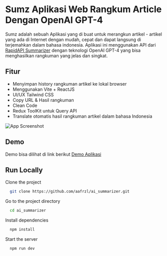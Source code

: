 
# Sumz Aplikasi Web Rangkum Article Dengan OpenAI GPT-4

Sumz adalah sebuah Aplikasi yang di buat untuk merangkun artikel - artikel yang ada di Internet dengan mudah, cepat dan dapat langsung di terjemahkan dalam bahasa indonesia. Aplikasi ini menggunakan API dari [RapidAPI Summarizer](https://rapidapi.com/restyler/api/article-extractor-and-summarizer) dengan teknologi OpenAI GPT-4 yang bisa menghasilkan rangkuman yang jelas dan singkat.
## Fitur

- Menyimpan history rangkuman artikel ke lokal browser
- Menggunakan Vite + ReactJS
- UI/UX Tailwind CSS
- Copy URL & Hasil rangkuman
- Clean Code
- Redux ToolKit untuk Query API
- Translate otomatis hasil rangkuman artikel dalam bahasa Indonesia



![App Screenshot](https://i.ibb.co/WxmrJ4F/Sumz.png)

## Demo

Demo bisa dilihat di link berikut [Demo Aplikasi](https://sumz-articles.netlify.app)
## Run Locally

Clone the project

```bash
  git clone https://github.com/aafrzl/ai_summarizer.git
```

Go to the project directory

```bash
  cd ai_summarizer
```

Install dependencies

```bash
  npm install
```

Start the server

```bash
  npm run dev
```

